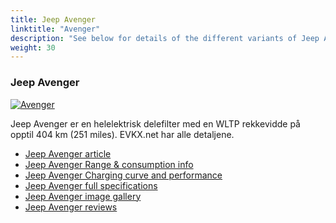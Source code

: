 ```yaml
---
title: Jeep Avenger
linktitle: "Avenger"
description: "See below for details of the different variants of Jeep Avenger"
weight: 30
---
```

### Jeep Avenger

<a href="/models/jeep/avenger/avenger/"><img src="https://media.evkx.net/multimedia/models/jeep/avenger/avenger/main_1_st.jpg" class="img-fluid" alt="Avenger" ></a>

Jeep Avenger er en helelektrisk delefilter med en WLTP rekkevidde på opptil 404 km (251 miles). EVKX.net har alle detaljene. 

- [Jeep Avenger article](/models/jeep/avenger/avenger/)
- [Jeep Avenger Range & consumption info](/models/jeep/avenger/avenger/rangeandconsumption)
- [Jeep Avenger Charging curve and performance](/models/jeep/avenger/avenger/chargingcurve)
- [Jeep Avenger full specifications](/models/jeep/avenger/avenger/specifications)
- [Jeep Avenger image gallery](/models/jeep/avenger/avenger/gallery)
- [Jeep Avenger reviews](/models/jeep/avenger/avenger/reviews)

